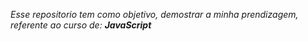 _Esse repositorio tem como objetivo, demostrar a minha prendizagem, referente ao curso de: **JavaScript**_
